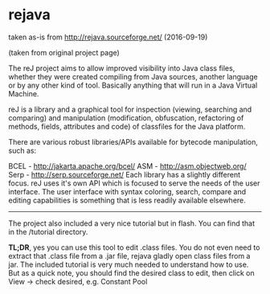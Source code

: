 # rejava
taken as-is from http://rejava.sourceforge.net/ (2016-09-19)

(taken from original project page)

The reJ project aims to allow improved visibility into Java class files, whether they were created compiling from Java sources, another language or by any other kind of tool. Basically anything that will run in a Java Virtual Machine.

reJ is a library and a graphical tool for inspection (viewing, searching and comparing) and manipulation (modification, obfuscation, refactoring of methods, fields, attributes and code) of classfiles for the Java platform.

There are various robust libraries/APIs available for bytecode manipulation, such as:

BCEL - http://jakarta.apache.org/bcel/
ASM - http://asm.objectweb.org/
Serp - http://serp.sourceforge.net/
Each library has a slightly different focus. reJ uses it's own API which is focused to serve the needs of the user interface. The user interface with syntax coloring, search, compare and editing capabilities is something that is less readily available elsewhere.

---

The project also included a very nice tutorial but in flash. You can find that in the /tutorial directory.

**TL;DR**, yes you can use this tool to edit .class files. You do not even need to extract that .class file from a .jar file, rejava gladly open class files from a jar. The included tutorial is very much needed to understand how to use. But as a quick note, you should find the desired class to edit, then click on View -> check desired, e.g. Constant Pool
